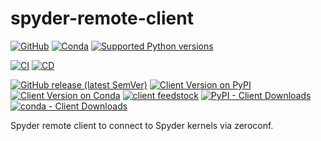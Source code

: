 # spyder-remote-client

[![GitHub](https://img.shields.io/github/license/Semi-ATE/spyder-remote?color=black)](https://github.com/Semi-ATE/spyder-remote/blob/master/LICENSE.txt) 
[![Conda](https://img.shields.io/conda/pn/conda-forge/starz?color=black)](https://www.lifewire.com/what-is-noarch-package-2193808)
[![Supported Python versions](https://img.shields.io/badge/python-%3E%3D3.7-black)](https://www.python.org/downloads/)

[![CI](https://github.com/Semi-ATE/spyder-remote/workflows/CI/badge.svg)](https://github.com/Semi-ATE/spyder-remote/actions?query=workflow%3ACI)
[![CD](https://github.com/Semi-ATE/spyder-remote/workflows/CD/badge.svg)](https://github.com/Semi-ATE/spyder-remote/actions?query=workflow%3ACD)


[![GitHub release (latest SemVer)](https://img.shields.io/github/v/release/Semi-ATE/spyder-remote?color=blue&label=GitHub%20Release&sort=semver)](https://github.com/Semi-ATE/spyder-remote/releases)
[![Client Version on PyPI](https://img.shields.io/pypi/v/spyder-remote-client?color=blue&label=PyPI)](https://pypi.org/project/spyder-remote-client/)
[![Client Version on Conda](https://img.shields.io/conda/vn/conda-forge/spyder-remote-client?color=blue&label=conda-forge)](https://anaconda.org/conda-forge/spyder-remote-client)
[![client feedstock](https://img.shields.io/github/issues-pr/conda-forge/spyder-remote-client-feedstock?label=feedstock)](https://github.com/conda-forge/spyder-remote-client-feedstock)
[![PyPI - Client Downloads](https://img.shields.io/pypi/dm/spyder-remote-client?color=g&label=PyPI%20Downloads)](https://pypi.org/project/spyder-remote-client/)
[![conda - Client Downloads](https://img.shields.io/conda/dn/conda-forge/spyder-remote-client?color=g&label=conda-forge%20Downloads)](https://anaconda.org/conda-forge/spyder-remote-client)

Spyder remote client to connect to Spyder kernels via zeroconf.
 
